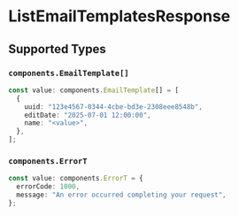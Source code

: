 # ListEmailTemplatesResponse


## Supported Types

### `components.EmailTemplate[]`

```typescript
const value: components.EmailTemplate[] = [
  {
    uuid: "123e4567-0344-4cbe-bd3e-2308eee8548b",
    editDate: "2025-07-01 12:00:00",
    name: "<value>",
  },
];
```

### `components.ErrorT`

```typescript
const value: components.ErrorT = {
  errorCode: 1000,
  message: "An error occurred completing your request",
};
```

